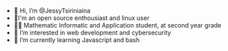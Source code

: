 - 👋 Hi, I’m @JessyTsiriniaina
- 🐧I'm an open source enthousiast and linux user
- ✍🏾 Mathematic Informatic and Application student, at second year grade
- 👀 I’m interested in web development and cybersecurity
- 🌱 I’m currently learning Javascript and bash

<!---
JessyTsiriniaina/JessyTsiriniaina is a ✨ special ✨ repository because its `README.md` (this file) appears on your GitHub profile.
You can click the Preview link to take a look at your changes.
--->
